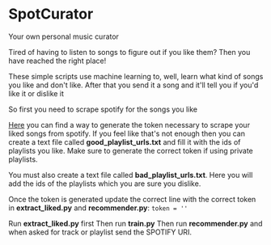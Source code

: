 # SpotCurator
Your own personal music curator


Tired of having to listen to songs to figure out if you like them? Then you have reached the right place!

These simple scripts use machine learning to, well, learn what kind of songs you like and don't like. After that you send it a song and it'll tell you if you'd like it or dislike it

So first you need to scrape spotify for the songs you like

[Here](https://developer.spotify.com/console/get-current-user-contains-saved-tracks/) you can find a way to generate the token necessary to scrape your liked songs from spotify. If you feel like that's not enough then you can create a text file called **good_playlist_urls.txt** and fill it with the ids of playlists you like. Make sure to generate the correct token if using private playlists.

You must also create a text file called **bad_playlist_urls.txt**. Here you will add the ids of the playlists which you are sure you dislike.

Once the token is generated update the correct line with the correct token in **extract_liked.py** and **recommender.py**:
`token = ''`

Run **extract_liked.py** first
Then run **train.py**
Then run **recommender.py** and when asked for track or playlist send the SPOTIFY URI. 

